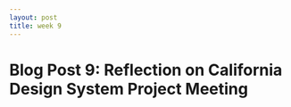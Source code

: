 ```yaml
---
layout: post
title: week 9
---
```


# Blog Post 9: Reflection on California Design System Project Meeting
